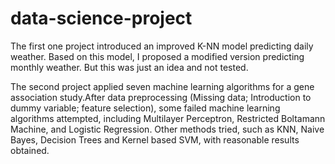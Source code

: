# data-science-project

The first one project introduced an improved K-NN model predicting daily weather. Based on this model, I proposed a modified version predicting monthly weather. But this was just an idea and not tested.

The second project applied seven machine learning algorithms for a gene association study.After data preprocessing (Missing data; Introduction to dummy variable; feature selection), some failed machine learning algorithms attempted, including Multilayer Perceptron, Restricted Boltamann Machine, and Logistic Regression. Other methods tried, such as KNN, Naive Bayes, Decision Trees and Kernel based SVM, with reasonable results obtained.
